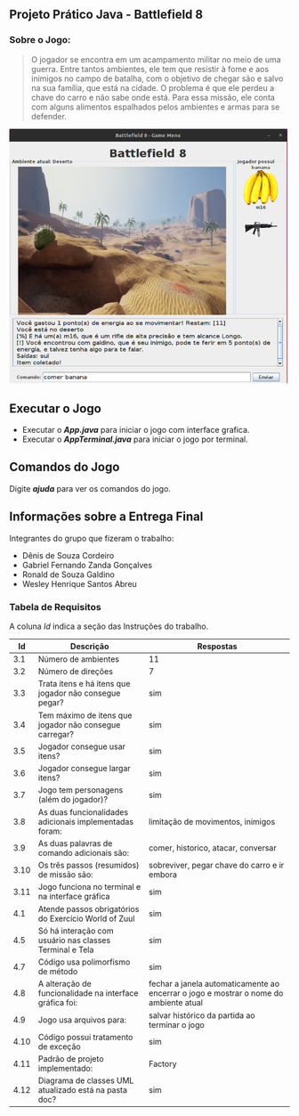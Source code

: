 ## Projeto Prático Java - Battlefield 8

### Sobre o Jogo:

> O jogador se encontra em um acampamento militar no meio de uma guerra. Entre tantos ambientes, ele tem que resistir à fome e aos inimigos no campo de batalha, com o objetivo de chegar são e salvo na sua família, que está na cidade. O problema é que ele perdeu a chave do carro e não sabe onde está. Para essa missão, ele conta com alguns alimentos espalhados pelos ambientes e armas para se defender.

<img width="500" src="doc/printscreen.png">

## Executar o Jogo

- Executar o ***App.java*** para iniciar o jogo com interface grafica.
- Executar o ***AppTerminal.java*** para iniciar o jogo por terminal.

## Comandos do Jogo

Digite ***ajuda*** para ver os comandos do jogo.

## Informações sobre a Entrega Final

Integrantes do grupo que fizeram o trabalho:

- Dênis de Souza Cordeiro
- Gabriel Fernando Zanda Gonçalves
- Ronald de Souza Galdino
- Wesley Henrique Santos Abreu

### Tabela de Requisitos

A coluna _Id_ indica a seção das Instruções do trabalho.


|  Id |  Descrição                                              | Respostas    | 
|-----|---------------------------------------------------------|--------------|
| 3.1 | Número de ambientes                                     | 11           |
| 3.2 | Número de direções                                      | 7            |
| 3.3 | Trata itens e há itens que jogador não consegue pegar?  | sim          |
| 3.4 | Tem máximo de itens que jogador não consegue carregar?  | sim          |
| 3.5 | Jogador consegue usar itens?                            | sim          |
| 3.6 | Jogador consegue largar itens?                          | sim          |
| 3.7 | Jogo tem personagens (além do jogador)?                 | sim          |
| 3.8 | As duas funcionalidades adicionais implementadas foram: | limitação de movimentos, inimigos |
| 3.9 | As duas palavras de comando adicionais são:             | comer, historico, atacar, conversar  |
| 3.10| Os três passos (resumidos) de missão são:               | sobreviver, pegar chave do carro e ir embora  |
| 3.11| Jogo funciona no terminal e na interface gráfica        | sim          |
| 4.1 | Atende passos obrigatórios do Exercício World of Zuul   | sim          |
| 4.5 | Só há interação com usuário nas classes Terminal e Tela | sim          |
| 4.7 | Código usa polimorfismo de método                       | sim          |
| 4.8 | A alteração de funcionalidade na interface gráfica foi: | fechar a janela automaticamente ao encerrar o jogo e mostrar o nome do ambiente atual |
| 4.9 | Jogo usa arquivos para:                                 | salvar histórico da partida ao terminar o jogo |
| 4.10| Código possui tratamento de exceção                     | sim          |
| 4.11| Padrão de projeto implementado:                         | Factory      |
| 4.12| Diagrama de classes UML atualizado está na pasta doc?   | sim          |
